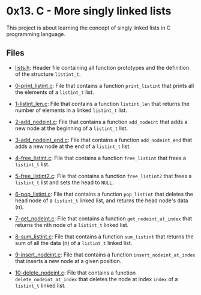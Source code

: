 # 0x13. C - More singly linked lists

This project is about learning the concept of singly linked lists in C programming language.

## Files

- [lists.h](./lists.h): Header file containing all function prototypes and the definition of the structure `listint_t`.

- [0-print_listint.c](./0-print_listint.c): File that contains a function `print_listint` that prints all the elements of a `listint_t` list.

- [1-listint_len.c](./1-listint_len.c): File that contains a function `listint_len` that returns the number of elements in a linked `listint_t` list.

- [2-add_nodeint.c](./2-add_nodeint.c): File that contains a function `add_nodeint` that adds a new node at the beginning of a `listint_t` list.

- [3-add_nodeint_end.c](./3-add_nodeint_end.c): File that contains a function `add_nodeint_end` that adds a new node at the end of a `listint_t` list.

- [4-free_listint.c](./4-free_listint.c): File that contains a function `free_listint` that frees a `listint_t` list.

- [5-free_listint2.c](./5-free_listint2.c): File that contains a function `free_listint2` that frees a `listint_t` list and sets the head to `NULL`.

- [6-pop_listint.c](./6-pop_listint.c): File that contains a function `pop_listint` that deletes the head node of a `listint_t` linked list, and returns the head node's data (n).

- [7-get_nodeint.c](./7-get_nodeint.c): File that contains a function `get_nodeint_at_index` that returns the nth node of a `listint_t` linked list.

- [8-sum_listint.c](./8-sum_listint.c): File that contains a function `sum_listint` that returns the sum of all the data (n) of a `listint_t` linked list.

- [9-insert_nodeint.c](./9-insert_nodeint.c): File that contains a function `insert_nodeint_at_index` that inserts a new node at a given position.

- [10-delete_nodeint.c](./10-delete_nodeint.c): File that contains a function `delete_nodeint_at_index` that deletes the node at index `index` of a `listint_t` linked list.
